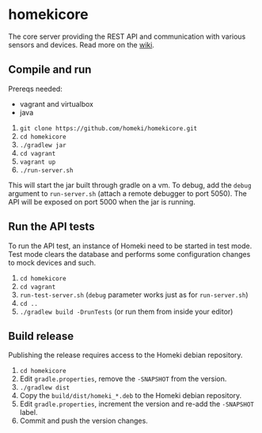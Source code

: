 homekicore
==========
The core server providing the REST API and communication with various sensors and devices.
Read more on the [wiki](../../wiki).

Compile and run
---------------
Prereqs needed:
 * vagrant and virtualbox
 * java

1. `git clone https://github.com/homeki/homekicore.git`
2. `cd homekicore`
3. `./gradlew jar`
4. `cd vagrant`
5. `vagrant up`
6. `./run-server.sh`

This will start the jar built through gradle on a vm. To debug, add the `debug` argument to `run-server.sh`
(attach a remote debugger to port 5050). The API will be exposed on port 5000 when the jar is running.

Run the API tests
-----------------
To run the API test, an instance of Homeki need to be started in test mode. Test mode clears the database and performs some configuration changes to mock devices and such.

1. `cd homekicore`
2. `cd vagrant`
3. `run-test-server.sh` (`debug` parameter works just as for `run-server.sh`)
4. `cd ..`
5. `./gradlew build -DrunTests` (or run them from inside your editor)

Build release
-------------
Publishing the release requires access to the Homeki debian repository.

1. `cd homekicore`
2. Edit `gradle.properties`, remove the `-SNAPSHOT` from the version.
3. `./gradlew dist`
4. Copy the `build/dist/homeki_*.deb` to the Homeki debian repository.
5. Edit `gradle.properties`, increment the version and re-add the `-SNAPSHOT` label.
6. Commit and push the version changes.